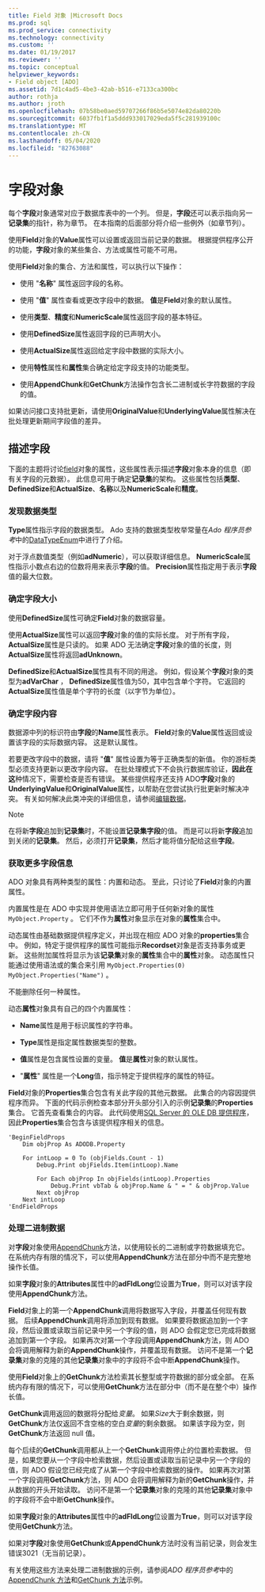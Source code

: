 ```yaml
---
title: Field 对象 |Microsoft Docs
ms.prod: sql
ms.prod_service: connectivity
ms.technology: connectivity
ms.custom: ''
ms.date: 01/19/2017
ms.reviewer: ''
ms.topic: conceptual
helpviewer_keywords:
- Field object [ADO]
ms.assetid: 7d1c4ad5-4be3-42ab-b516-e7133ca300bc
author: rothja
ms.author: jroth
ms.openlocfilehash: 07b58be0aed59707266f86b5e5074e82da80220b
ms.sourcegitcommit: 6037fb1f1a5ddd933017029eda5f5c281939100c
ms.translationtype: MT
ms.contentlocale: zh-CN
ms.lasthandoff: 05/04/2020
ms.locfileid: "82763088"
---
```

# <a name="the-field-object"></a>字段对象
每个**字段**对象通常对应于数据库表中的一个列。 但是，**字段**还可以表示指向另一**记录集**的指针，称为章节。 在本指南的后面部分将介绍一些例外（如章节列）。  
  
 使用**Field**对象的**Value**属性可以设置或返回当前记录的数据。 根据提供程序公开的功能，**字段**对象的某些集合、方法或属性可能不可用。  
  
 使用**Field**对象的集合、方法和属性，可以执行以下操作：  
  
-   使用 "**名称**" 属性返回字段的名称。  
  
-   使用 "**值**" 属性查看或更改字段中的数据。 **值**是**Field**对象的默认属性。  
  
-   使用**类型**、**精度**和**NumericScale**属性返回字段的基本特征。  
  
-   使用**DefinedSize**属性返回字段的已声明大小。  
  
-   使用**ActualSize**属性返回给定字段中数据的实际大小。  
  
-   使用**特性**属性和**属性**集合确定给定字段支持的功能类型。  
  
-   使用**AppendChunk**和**GetChunk**方法操作包含长二进制或长字符数据的字段的值。  
  
 如果访问接口支持批更新，请使用**OriginalValue**和**UnderlyingValue**属性解决在批处理更新期间字段值的差异。  
  
## <a name="describing-a-field"></a>描述字段  
 下面的主题将讨论[field](../../../ado/reference/ado-api/field-object.md)对象的属性，这些属性表示描述**字段**对象本身的信息（即有关字段的元数据）。 此信息可用于确定**记录集**的架构。 这些属性包括**类型**、 **DefinedSize**和**ActualSize**、**名称**以及**NumericScale**和**精度**。  
  
### <a name="discovering-the-data-type"></a>发现数据类型  
 **Type**属性指示字段的数据类型。 Ado 支持的数据类型枚举常量在*Ado 程序员参考*中的[DataTypeEnum](../../../ado/reference/ado-api/datatypeenum.md)中进行了介绍。  
  
 对于浮点数值类型（例如**adNumeric**），可以获取详细信息。 **NumericScale**属性指示小数点右边的位数将用来表示**字段**的值。 **Precision**属性指定用于表示**字段**值的最大位数。  
  
### <a name="determining-field-size"></a>确定字段大小  
 使用**DefinedSize**属性可确定**Field**对象的数据容量。  
  
 使用**ActualSize**属性可以返回**字段**对象的值的实际长度。 对于所有字段， **ActualSize**属性是只读的。 如果 ADO 无法确定**字段**对象的值的长度，则**ActualSize**属性将返回**adUnknown**。  
  
 **DefinedSize**和**ActualSize**属性具有不同的用途。 例如，假设某个**字段**对象的类型为**adVarChar** ， **DefinedSize**属性值为50，其中包含单个字符。 它返回的**ActualSize**属性值是单个字符的长度（以字节为单位）。  
  
### <a name="determining-field-contents"></a>确定字段内容  
 数据源中列的标识符由**字段**的**Name**属性表示。 **Field**对象的**Value**属性返回或设置该字段的实际数据内容。 这是默认属性。  
  
 若要更改字段中的数据，请将 "**值**" 属性设置为等于正确类型的新值。 你的游标类型必须支持更新以更改字段内容。 在批处理模式下不会执行数据库验证，**因此在这**种情况下，需要检查是否有错误。 某些提供程序还支持 ADO**字段**对象的**UnderlyingValue**和**OriginalValue**属性，以帮助在您尝试执行批更新时解决冲突。 有关如何解决此类冲突的详细信息，请参阅[编辑数据](../../../ado/guide/data/editing-data.md)。  
  
> [!NOTE]
>  在将新**字段**追加到**记录集**时，不能设置**记录集字段**的值。 而是可以将新**字段**追加到关闭的**记录集**。 然后，必须打开**记录集**，然后才能将值分配给这些**字段**。  
  
### <a name="getting-more-field-information"></a>获取更多字段信息  
 ADO 对象具有两种类型的属性：内置和动态。 至此，只讨论了**Field**对象的内置属性。  
  
 内置属性是在 ADO 中实现并使用语法立即可用于任何新对象的属性 `MyObject.Property` 。 它们不作为**属性**对象显示在对象的**属性**集合中。  
  
 动态属性由基础数据提供程序定义，并出现在相应 ADO 对象的**properties**集合中。 例如，特定于提供程序的属性可能指示**Recordset**对象是否支持事务或更新。 这些附加属性将显示为该**记录集**对象的**属性**集合中的**属性**对象。 动态属性只能通过使用语法或的集合来引用 `MyObject.Properties(0)` `MyObject.Properties("Name")` 。  
  
 不能删除任何一种属性。  
  
 动态**属性**对象具有自己的四个内置属性：  
  
-   **Name**属性是用于标识属性的字符串。  
  
-   **Type**属性是指定属性数据类型的整数。  
  
-   **值**属性是包含属性设置的变量。 **值**是**属性**对象的默认属性。  
  
-   "**属性**" 属性是一个**Long**值，指示特定于提供程序的属性的特征。  
  
 **Field**对象的**Properties**集合包含有关此字段的其他元数据。 此集合的内容因提供程序而异。 下面的代码示例检查本部分开头部分引入的示例**记录集**的**Properties**集合。 它首先查看集合的内容。 此代码使用[SQL Server 的 OLE DB 提供程序](../../../ado/guide/appendixes/microsoft-ole-db-provider-for-sql-server.md)，因此**Properties**集合包含与该提供程序相关的信息。  
  
```  
'BeginFieldProps  
    Dim objProp As ADODB.Property  
  
    For intLoop = 0 To (objFields.Count - 1)  
        Debug.Print objFields.Item(intLoop).Name  
  
        For Each objProp In objFields(intLoop).Properties  
            Debug.Print vbTab & objProp.Name & " = " & objProp.Value  
        Next objProp  
    Next intLoop  
'EndFieldProps  
```  
  
### <a name="dealing-with-binary-data"></a>处理二进制数据  
 对**字段**对象使用[AppendChunk](../../../ado/reference/ado-api/appendchunk-method-ado.md)方法，以使用较长的二进制或字符数据填充它。 在系统内存有限的情况下，可以使用**AppendChunk**方法在部分中而不是完整地操作长值。  
  
 如果**字段**对象的**Attributes**属性中的**adFldLong**位设置为**True**，则可以对该字段使用**AppendChunk**方法。  
  
 **Field**对象上的第一个**AppendChunk**调用将数据写入字段，并覆盖任何现有数据。 后续**AppendChunk**调用将添加到现有数据。 如果要将数据追加到一个字段，然后设置或读取当前记录中另一个字段的值，则 ADO 会假定您已完成将数据追加到第一个字段。 如果再次对第一个字段调用**AppendChunk**方法，则 ADO 会将调用解释为新的**AppendChunk**操作，并覆盖现有数据。 访问不是第一个**记录集**对象的克隆的其他**记录集**对象中的字段将不会中断**AppendChunk**操作。  
  
 使用**Field**对象上的**GetChunk**方法检索其长整型或字符数据的部分或全部。 在系统内存有限的情况下，可以使用**GetChunk**方法在部分中（而不是在整个中）操作长值。  
  
 **GetChunk**调用返回的数据将分配给*变量*。 如果*Size*大于剩余数据，则**GetChunk**方法仅返回不含空格的空白*变量*的剩余数据。 如果该字段为空，则**GetChunk**方法返回 null 值。  
  
 每个后续的**GetChunk**调用都从上一个**GetChunk**调用停止的位置检索数据。 但是，如果您要从一个字段中检索数据，然后设置或读取当前记录中另一个字段的值，则 ADO 假设您已经完成了从第一个字段中检索数据的操作。 如果再次对第一个字段调用**GetChunk**方法，则 ADO 会将调用解释为新的**GetChunk**操作，并从数据的开头开始读取。 访问不是第一个**记录集**对象的克隆的其他**记录集**对象中的字段将不会中断**GetChunk**操作。  
  
 如果**字段**对象的**Attributes**属性中的**adFldLong**位设置为**True**，则可以对该字段使用**GetChunk**方法。  
  
 如果对**字段**对象使用**GetChunk**或**AppendChunk**方法时没有当前记录，则会发生错误3021（无当前记录）。  
  
 有关使用这些方法来处理二进制数据的示例，请参阅*ADO 程序员参考*中的[AppendChunk 方法](../../../ado/reference/ado-api/appendchunk-method-ado.md)和[GetChunk 方法](../../../ado/reference/ado-api/getchunk-method-ado.md)示例。
